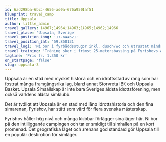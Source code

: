 ```yaml
---
id: 6ad298ba-6bcc-4656-ad0a-676a9501af51
blueprint: travel_camp
title: Uppsala
author: little_admin
travel_gallery: 14967;14964;14963;14965;14962;14966
travel_place: 'Uppsala, Sverige'
travel_position_long: '17.644621'
travel_position_lat: '59.858131'
travel_logi: 'Ni bor i fyrbäddsstugor inkl. dusch/wc och utrustat mindre kök. Kaffebryggare och mikrovågsugn finns. Ett sovrum samt bäddsoffa i allrummet. Måltiderna serveras på restaurang vid simhallen.'
travel_training: 'Träning sker i främst 25-metersbassäng på Fyrishovs Arena. Det finns även 50-metersbassäng vid förfrågan.'
tagline: 'Pris fr. 1.350 kr'
on_startpage: 'false'
slug: uppsala-3
---
```

<p>Uppsala är en stad med mycket historia och en idrottsstad av rang som har fostrat många framgångsrika lag, bland annat Storvreta IBK och Uppsala Basket. Upsala Simsällskap är inte bara Sveriges äldsta idrottsförening, men också världens äldsta simklubb.</p>
<p>Det är tydligt att Uppsala är en stad med lång idrottshistoria och den fina simarenan, Fyrishov, har stått som värd för flera svenska mästerskap.</p>
<p>Fyrishov håller hög nivå och många klubbar förlägger sina läger här. Ni bor på den intilliggande campingen och tar er smidigt till simhallen på en kort promenad. Det geografiska läget och arenans god standard gör Uppsala till en populär destination för simläger.</p>
